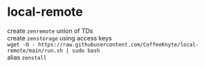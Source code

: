 # local-remote

create `zenremote` union of TDs \
create `zenstorage` using access keys \
`wget -O - https://raw.githubusercontent.com/CoffeeKnyte/local-remote/main/run.sh | sudo bash` \
alias `zenstall`
